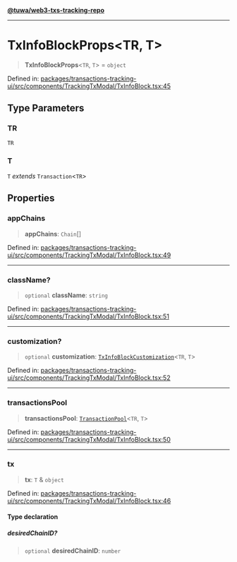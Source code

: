 [**@tuwa/web3-txs-tracking-repo**](../../../README.md)

***

# TxInfoBlockProps\<TR, T\>

> **TxInfoBlockProps**\<`TR`, `T`\> = `object`

Defined in: [packages/transactions-tracking-ui/src/components/TrackingTxModal/TxInfoBlock.tsx:45](https://github.com/TuwaIO/web3-transactions-tracking/blob/c41f5708079d0be5a252ccc504a3465e6f5aafc4/packages/transactions-tracking-ui/src/components/TrackingTxModal/TxInfoBlock.tsx#L45)

## Type Parameters

### TR

`TR`

### T

`T` *extends* `Transaction`\<`TR`\>

## Properties

### appChains

> **appChains**: `Chain`[]

Defined in: [packages/transactions-tracking-ui/src/components/TrackingTxModal/TxInfoBlock.tsx:49](https://github.com/TuwaIO/web3-transactions-tracking/blob/c41f5708079d0be5a252ccc504a3465e6f5aafc4/packages/transactions-tracking-ui/src/components/TrackingTxModal/TxInfoBlock.tsx#L49)

***

### className?

> `optional` **className**: `string`

Defined in: [packages/transactions-tracking-ui/src/components/TrackingTxModal/TxInfoBlock.tsx:51](https://github.com/TuwaIO/web3-transactions-tracking/blob/c41f5708079d0be5a252ccc504a3465e6f5aafc4/packages/transactions-tracking-ui/src/components/TrackingTxModal/TxInfoBlock.tsx#L51)

***

### customization?

> `optional` **customization**: [`TxInfoBlockCustomization`](TxInfoBlockCustomization.md)\<`TR`, `T`\>

Defined in: [packages/transactions-tracking-ui/src/components/TrackingTxModal/TxInfoBlock.tsx:52](https://github.com/TuwaIO/web3-transactions-tracking/blob/c41f5708079d0be5a252ccc504a3465e6f5aafc4/packages/transactions-tracking-ui/src/components/TrackingTxModal/TxInfoBlock.tsx#L52)

***

### transactionsPool

> **transactionsPool**: [`TransactionPool`](../../../web3-transactions-tracking-core/src/type-aliases/TransactionPool.md)\<`TR`, `T`\>

Defined in: [packages/transactions-tracking-ui/src/components/TrackingTxModal/TxInfoBlock.tsx:50](https://github.com/TuwaIO/web3-transactions-tracking/blob/c41f5708079d0be5a252ccc504a3465e6f5aafc4/packages/transactions-tracking-ui/src/components/TrackingTxModal/TxInfoBlock.tsx#L50)

***

### tx

> **tx**: `T` & `object`

Defined in: [packages/transactions-tracking-ui/src/components/TrackingTxModal/TxInfoBlock.tsx:46](https://github.com/TuwaIO/web3-transactions-tracking/blob/c41f5708079d0be5a252ccc504a3465e6f5aafc4/packages/transactions-tracking-ui/src/components/TrackingTxModal/TxInfoBlock.tsx#L46)

#### Type declaration

##### desiredChainID?

> `optional` **desiredChainID**: `number`
